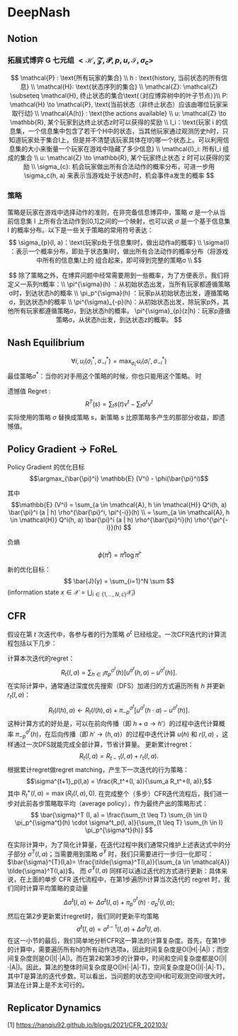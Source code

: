 # DeepNash




## Notion

### 拓展式博弈 G 七元组 $< \mathcal{H}, \mathcal{Z}, \mathcal{P}, p, u, \mathcal{I}, \sigma_c >$

$$
\mathcal{P} : \text{所有玩家的集合} \\
h : \text{history, 当前状态的所有信息} \\
\mathcal{H}: \text{状态序列的集合} \\
\mathcal{Z}: \mathcal{Z} \subseteq \mathcal{H}, 终止状态的集合\text{（对应博弈树中的叶子节点）}\\
P: \mathcal{H} \to \mathcal{P}, \text{当前状态（非终止状态）应该由哪位玩家采取行动} \\
\mathcal{A(h)} : \text{the actions available} \\
u: \mathcal{Z} \to \mathbb{R}, 某个玩家到达终止状态z时可以获得的奖励 \\
I_i：\text{玩家 i 的信息集，一个信息集中包含了若干个H中的状态，当其他玩家通过观测历史h时，只知道玩家处于集合I上，但是并不清楚该玩家具体在I的哪一个状态上。可以利用信息集的大小来衡量一个玩家在游戏中隐藏了多少信息} \\
\mathcal{I}_i: 所有I_i 组成的集合 \\
u: \mathcal{Z} \to \mathbb{R}, 某个玩家终止状态 z 时可以获得的奖励 \\
\sigma_{c}: 机会玩家做出所有合法动作的概率分布，可进一步用 \sigma_c(h, a) 来表示当游戏处于状态h时，机会事件a发生的概率
$$

### 策略
策略是玩家在游戏中选择动作的准则，在非完备信息博弈中，策略 $\sigma$ 是一个从当前信息集 I 上所有合法动作到[0,1]之间的一个映射，也可以说 $\sigma$ 是一个基于信息集 I 的概率分布。以下是一些关于策略的常用符号表达：
$$
\sigma_{p}(I, a)：\text{玩家p处于信息集I时，做出动作a的概率} \\
\sigma(I) ：表示一个概率分布，即处于状态集I时，做出所有合法动作的概率分布（将游戏中所有的信息集I上的  组合起来，即可得到完整的策略σ \\
$$

$$
除了策略之外，在博弈问题中经常需要用到一些概率，为了方便表示，我们将定义一系列π概率：\\
\pi^{\sigma}(h) ：从初始状态出发，当所有玩家都遵循策略σ时，到达状态h的概率 \\
\pi_p^{\sigma}(h) ：玩家p从初始状态出发，遵循策略σ，到达状态h的概率 \\
\pi^{\sigma}_{-p}(h)：从初始状态出发，除玩家p外，其他所有玩家都遵循策略σ，到达状态h的概率。
\pi^{\sigma}_{p}(z|h)：玩家p遵循策略σ，从状态h出发，到达状态z的概率。
$$

## Nash Equilibrium
$$
\forall i, u_i(\sigma^*_i, \sigma^*_{-i}) = \max_{\sigma_i'} u_i (\sigma_i', \sigma_{-i}^*)
$$
最佳策略$\sigma^*$：当你的对手用这个策略的时候，你也只能用这个策略。
时

遗憾值 Regret : 
$$
R^T(s) = \sum_{t} s(t) v^t - \sum_t \sigma^t v^t
$$
实际使用的策略 $\sigma$ 替换成策略 s，新策略 s 比原策略多产生的那部分收益，即遗憾值。


## Policy Gradient $\to$ FoReL

Policy Gradient 的优化目标 
$$\argmax_{\bar{\pi}^i} \mathbb{E} (V^i) - \phi(\bar{\pi}^i)$$

其中 
$$\mathbb{E} (V^i) 
= \sum_{a \in \mathcal{A}, h \in \mathcal{H}} Q^i(h, a) \bar{\pi}^i (a | h) \rho^{\bar{\pi}^i, \pi^{-i}}(h) \\
= \sum_{a \in \mathcal{A}, h \in \mathcal{H}} Q^i(h, a) \bar{\pi}^i (a | h) \rho^{\bar{\pi}^i}(h) \rho^{\pi^{-i}}(h) $$

负熵 
$$ \phi(\bar{\pi}^i) =  \bar{\pi}^i \log  \bar{\pi}^i $$

新的优化目标：
$$
\bar{J}(y) = \sum_{i=1}^N \sum
$$
(information state $x \in \mathcal{X} = \bigcup_{i \in \{ 1, \dots, N, c\}} \mathcal{X}_i$)


## CFR

假设在第 $t$ 次迭代中，各参与者的行为策略 $\sigma^t$ 已经给定。一次CFR迭代的计算流程包括以下几步：

计算本次迭代的regret：
$$
R_t(I,a)=\sum_{h \in I} \pi^{\sigma^t}_p (h)[u^{\sigma^t}(h,a)−u^{\sigma^t}(h)]. 
$$
在实际计算中，通常通过深度优先搜索（DFS）加递归的方式遍历所有 $h$ 并更新 $r_t(I,a)$：
$$
R_t(I(h),a) \leftarrow R_t(I(h),a) + \pi^{\sigma^t}_{-p} [u^{\sigma^t}(h\cdot a)−u^{\sigma^t}(h)].
$$
这种计算方式的好处是，可以在前向传播（即 $h+a \to h′$）的过程中迭代计算概率 $\pi^{\sigma^t}_{-p}(h)$，在后向传播（即 $h' \to (h,a)$）的过程中迭代计算 $u(h)$ 和 $r(I,a)$ ，这样通过一次DFS就能完成全部计算，节省计算量。
更新累计regret：
$$R_t(I,a)=R_{t−1}(I,a)+r_t(I,a).$$
根据累计regret做regret matching，产生下一次迭代的行为策略：
$$\sigma^{t+1}_p(I,a) = \frac{R_t^+(I, a)}{\sum_a R_t^+(I, a)},$$
其中 $R^+_t(I,a) = \max(R_t(I,a),0)$.
在完成整个（多步）CFR迭代流程后，我们进一步对此前各步策略取平均（average policy），作为最终产出的策略形式：
$$
\bar{\sigma}^T (I, a) = \frac{\sum_{t \leq T} \sum_{h \in I} \pi_p^{\sigma^t}(h) \cdot \sigma^t_p(I, a)}{\sum_{t \leq T} \sum_{h \in I} \pi_p^{\sigma^t}(h)}
$$

在实际计算中，为了简化计算量，在迭代过程中我们通常只维护上述表达式中的分子部分 $\sigma^T(I,a)$；当需要用到策略 $\bar{\sigma}^T$ 时，我们只需要进行一步归一化即可：$\bar{\sigma}^{T}(I,a)= \frac{\tilde{\sigma}^T(I,a)}{\sum_{a \in \mathcal{A}} \tilde{\sigma}^T(I,a)}$。
而 $\tilde{\sigma}^T(I,a)$ 同样可以通过迭代的方式进行更新：具体来说，在上面的单步 CFR 迭代流程中，在第1步遍历h计算当次迭代的 regret 时，我们同时计算平均策略的变动量
$$
\Delta \tilde{\sigma}^t(I,a) \leftarrow \Delta \tilde{\sigma}^t(I,a) + \pi_p^{\sigma^t}(h) \cdot \sigma^t_p(I, a);
$$
然后在第2步更新累计regret时，我们同时更新平均策略
$$
\tilde{\sigma}^t(I, a)= \tilde{\sigma}^{t-1}(I, a)+ \Delta \tilde{\sigma}^t(I, a).
$$
在这一小节的最后，我们简单地分析CFR这一算法的计算复杂度。首先，在第1步的计算中，需要遍历所有h的所有动作选项a，因此时间复杂度是O(|H|⋅|A|)；而空间复杂度则是O(|I|⋅|A|)。而在第2和第3步的计算中，时间和空间复杂度都是O(|I|⋅|A|)。因此，算法的整体时间复杂度是O(|H|⋅|A|⋅T)，空间复杂度是O(|I|⋅|A|⋅T)，其中T是算法的迭代步数。可以看出，当问题的状态空间H和可观测空间I很大时，算法在计算上是不太可行的。

## Replicator Dynamics







[1] https://hanqiu92.github.io/blogs/2021/CFR_202103/
